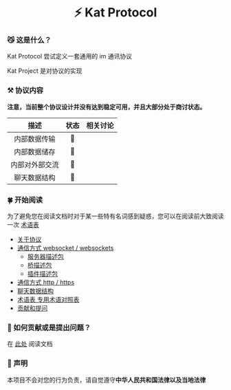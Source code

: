 <h1 align="center">⚡️ Kat Protocol</h1>

### 😼 这是什么？

Kat Protocol 尝试定义一套通用的 im 通讯协议

Kat Project 是对协议的实现

### ⚒️ 协议内容

**注意，当前整个协议设计并没有达到稳定可用，并且大部分处于商讨状态。**

<div align=center>

|      描述      | 状态 | 相关讨论 |
| :------------: | :--: | :------: |
|  内部数据传输  |  🚧  |          |
|  内部数据储存  |  🚧  |          |
| 内部对外部交流 |  🚧  |          |
|  聊天数据结构  |  🚧  |          |

</div>

### 🍀 开始阅读

为了避免您在阅读文档时对于某一些特有名词感到疑惑，您可以在阅读前大致阅读一次 [术语表](terminology.md)

- [关于协议](protocol.md)
- [通信方式 websocket / websockets](websocket.md)
  - [服务器描述包](websocket-description-server-packet.md)
  - [桥描述包](websocket-description-bridge-packet.md)
  - [插件描述包](websocket-description-plugin-packet.md)
- [通信方式 http / https](http.md)
- [聊天数据结构](unimessage.md)
- [术语表 专用术语对照表](terminology.md)
- [贡献和提问](contribution.md)

### 📝 如何贡献或是提出问题？

在 [此处](contribution.md) 阅读文档

### 🍉 声明

本项目不会对您的行为负责，请自觉遵守**中华人民共和国法律以及当地法律**
